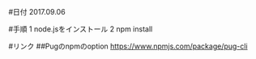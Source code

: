 
#日付
2017.09.06

#手順
1 node.jsをインストール
2 npm install

#リンク
##Pugのnpmのoption
https://www.npmjs.com/package/pug-cli
